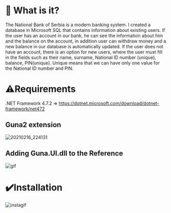 # 📔 What is it?

The National Bank of Serbia is a modern banking system. I created a database in Microsoft SQL that contains information about existing users. If the user has an account 
in our bank, he can see the information about him and the balance on the account, in addition user can withdraw money and a new balance in our database is
automatically updated. If the user does not have an account, there is an option for new users, where the user must fill in the fields such as their name,
surname, National ID number (unique), balance, PIN(unique). Unique means that we can have only one value for the National ID number and PIN.

# ⚠️Requirements

.NET Framework 4.7.2 => https://dotnet.microsoft.com/download/dotnet-framework/net472
##   Guna2 extension

![20210216_224131](https://user-images.githubusercontent.com/68865498/108125065-39b65780-70a8-11eb-86a0-574a4a31a8c6.gif)

## Adding Guna.UI.dll to the Reference

![gif](https://user-images.githubusercontent.com/68865498/108197446-abc78480-711a-11eb-96f1-27da0f348ba0.gif)


# ✔️Installation

![instagif](https://user-images.githubusercontent.com/68865498/108200293-8ccaf180-711e-11eb-9da2-a51b16ad41cf.gif)
